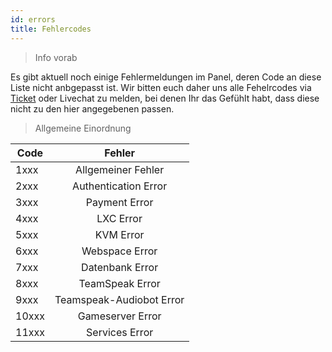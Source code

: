 ```yaml
---
id: errors
title: Fehlercodes
---
```


> Info vorab

Es gibt aktuell noch einige Fehlermeldungen im Panel, deren Code an diese Liste nicht anbgepasst ist. Wir bitten euch daher uns alle Fehelrcodes via [Ticket](https://dash.robin-it.de/ticket) oder Livechat zu melden, bei denen Ihr das Gefühlt habt, dass diese nicht zu den hier angegebenen passen. 

> Allgemeine Einordnung

|Code|Fehler|
| ------------- | :-----------: |
|1xxx|Allgemeiner Fehler|
|2xxx|Authentication Error|
|3xxx|Payment Error|
|4xxx|LXC Error|
|5xxx|KVM Error|
|6xxx|Webspace Error|
|7xxx|Datenbank Error|
|8xxx|TeamSpeak Error|
|9xxx|Teamspeak-Audiobot Error|
|10xxx|Gameserver Error|
|11xxx|Services Error|
